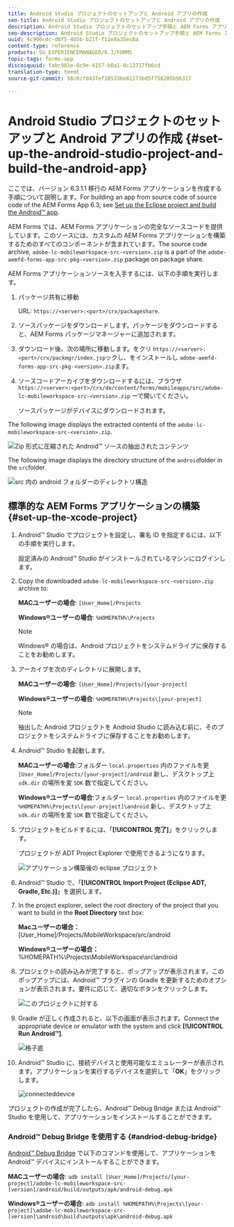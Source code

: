 ```yaml
---
title: Android Studio プロジェクトのセットアップと Android アプリの作成
seo-title: Android Studio プロジェクトのセットアップと Android アプリの作成
description: Android Studio プロジェクトのセットアップ手順と AEM Forms アプリケーションのインストーラーの作成手順
seo-description: Android Studio プロジェクトのセットアップ手順と AEM Forms アプリケーションのインストーラーの作成手順
uuid: 4c966cdc-d0f5-4b5b-b21f-f11e8a35ec8a
content-type: reference
products: SG_EXPERIENCEMANAGER/6.3/FORMS
topic-tags: forms-app
discoiquuid: fabc981e-0c9e-4157-b0a1-0c13717fb6cd
translation-type: tm+mt
source-git-commit: 56c6cfd437ef185336e81373bd5f758205b96317

---
```



# Android Studio プロジェクトのセットアップと Android アプリの作成 {#set-up-the-android-studio-project-and-build-the-android-app}

ここでは、バージョン 6.3.1.1 移行の AEM Forms アプリケーションを作成する手順について説明します。For building an app from source code of source code of the AEM Forms App 6.3, see [Set up the Eclipse project and build the Android™ app](/help/forms/using/setup-eclipse-project-build-installer.md).

AEM Forms では、AEM Forms アプリケーションの完全なソースコードを提供しています。このソースには、カスタムの AEM Forms アプリケーションを構築するためのすべてのコンポーネントが含まれています。The source code archive, `adobe-lc-mobileworkspace-src-<version>.zip` is a part of the `adobe-aemfd-forms-app-src-pkg-<version>.zip` package on package share.

AEM Forms アプリケーションソースを入手するには、以下の手順を実行します。

1. パッケージ共有に移動

   URL: `https://<server>:<port>/crx/packageshare`.

1. ソースパッケージをダウンロードします。パッケージをダウンロードすると、AEM Forms パッケージマネージャーに追加されます。
1. ダウンロード後、次の場所に移動します。をクリ `https://<server>:<port>/crx/packmgr/index.jsp`ックし、をインストールし `adobe-aemfd-forms-app-src-pkg-<version>.zip`ます。

1. ソースコードアーカイブをダウンロードするには、ブラウザ `https://<server>:<port>/crx/de/content/forms/mobileapps/src/adobe-lc-mobileworkspace-src-<version>.zip` ーで開いてください。

   ソースパッケージがデバイスにダウンロードされます。

The following image displays the extracted contents of the `adobe-lc-mobileworkspace-src-<version>.zip`.

![Zip 形式に圧縮された Android™ ソースの抽出されたコンテンツ](assets/mws-content-1.png)

The following image displays the directory structure of the `android`folder in the `src`folder.

![src 内の android フォルダーのディレクトリ構造](assets/android-folder.png)

## 標準的な AEM Forms アプリケーションの構築 {#set-up-the-xcode-project}

1. Android™ Studio でプロジェクトを設定し、署名 ID を指定するには、以下の手順を実行します。

   設定済みの Android™ Studio がインストールされているマシンにログインします。

1. Copy the downloaded `adobe-lc-mobileworkspace-src-<version>.zip` archive to:

   **MACユーザーの場合**: `[User_Home]/Projects`

   **Windows®ユーザーの場合**: `%HOMEPATH%\Projects`

   >[!NOTE]
   >
   >Windows® の場合は、Android プロジェクトをシステムドライブに保存することをお勧めします。

1. アーカイブを次のディレクトリに展開します。

   **MACユーザーの場合**: `[User_Home]/Projects/[your-project]`

   **Windows®ユーザーの場合**: `%HOMEPATH%\Projects\[your-project]`

   >[!NOTE]
   >
   >抽出した Android プロジェクトを Android Studio に読み込む前に、そのプロジェクトをシステムドライブに保存することをお勧めします。

1. Android™ Studio を起動します。

   **MACユーザーの場合**:フォルダー `local.properties` 内のファイルを更 `[User_Home]/Projects/[your-project]/android` 新し、デスクトップ上 `sdk.dir` の場所を変 `SDK` 数で指定してください。

   **Windows®ユーザーの場合**:フォルダー `local.properties` 内のファイルを更 `%HOMEPATH%\Projects\[your-project]\android` 新し、デスクトップ上 `sdk.dir` の場所を変 `SDK` 数で指定してください。

1. プロジェクトをビルドするには、「**[!UICONTROL 完了]**」をクリックします。

    プロジェクトが ADT Project Explorer で使用できるようになります。 

   ![アプリケーション構築後の eclipse プロジェクト](assets/eclipsebuildmws.png)

1. Android™ Studio で、「**[!UICONTROL Import Project (Eclipse ADT, Gradle, Etc.)]**」を選択します。
1. In the project explorer, select the root directory of the project that you want to build in the **Root Directory** text box:

   **Macユーザーの場合：**[User_Home]/Projects/MobileWorkspace/src/android

   **Windows®ユーザーの場合：** %HOMEPATH%\Projects\MobileWorkspace\src\android

1. プロジェクトの読み込みが完了すると、ポップアップが表示されます。このポップアップには、Android™ プラグインの Gradle を更新するためのオプションが表示されます。要件に応じて、適切なボタンをクリックします。

   ![このプロジェクトに対する](assets/dontremindmeagainforthisproject.png)

1. Gradle が正しく作成されると、以下の画面が表示されます。Connect the appropriate device or emulator with the system and click **[!UICONTROL Run Android™]**.

   ![格子底](assets/gradleconsole.png)

1. Android™ Studio に、接続デバイスと使用可能なエミュレーターが表示されます。アプリケーションを実行するデバイスを選択して「**OK**」をクリックします。

   ![connecteddevice](assets/connecteddevice.png)

プロジェクトの作成が完了したら、Android™ Debug Bridge または Android™ Studio を使用して、アプリケーションをインストールすることができます。

### Android™ Debug Bridge を使用する {#andriod-debug-bridge}

[Android™ Debug Bridge](https://developer.android.com/tools/help/adb.html) で以下のコマンドを使用して、アプリケーションを Android™ デバイスにインストールすることができます。

**MACユーザーの場合**: `adb install [User_Home]/Projects/[your-project]/adobe-lc-mobileworkspace-src-[version]/android/build/outputs/apk/android-debug.apk`

**Windows®ユーザーの場合**: `adb install %HOMEPATH%\Projects\[your-project]\adobe-lc-mobileworkspace-src-[version]\android\build\outputs\apk\android-debug.apk`
